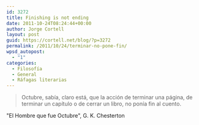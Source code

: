```yaml
---
id: 3272
title: Finishing is not ending
date: 2011-10-24T08:24:44+00:00
author: Jorge Cortell
layout: post
guid: https://cortell.net/blog/?p=3272
permalink: /2011/10/24/terminar-no-pone-fin/
wpsd_autopost:
  - "1"
categories:
  - Filosofí­a
  - General
  - Ráfagas literarias
---
```

> Octubre, sabía, claro está, que la acción de terminar una página, de terminar un capítulo o de cerrar un libro, no ponía fin al cuento.

"El Hombre que fue Octubre", G. K. Chesterton